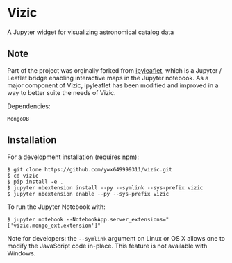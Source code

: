 Vizic
==========

A Jupyter widget for visualizing astronomical catalog data

Note
----

Part of the project was orginally forked from [ipyleaflet](https://github.com/ellisonbg/ipyleaflet), which is a Jupyter / Leaflet bridge enabling interactive maps in the Jupyter notebook. As a major component of Vizic, ipyleaflet has been modified and improved in a way to better suite the needs of Vizic.

Dependencies:

    MongoDB

Installation
------------
For a development installation (requires npm):

```
$ git clone https://github.com/ywx649999311/vizic.git
$ cd vizic
$ pip install -e .
$ jupyter nbextension install --py --symlink --sys-prefix vizic
$ jupyter nbextension enable --py --sys-prefix vizic
```

To run the Jupyter Notebook with:
```
$ jupyter notebook --NotebookApp.server_extensions="['vizic.mongo_ext.extension']"
```
Note for developers: the `--symlink` argument on Linux or OS X allows one to
modify the JavaScript code in-place. This feature is not available
with Windows.
